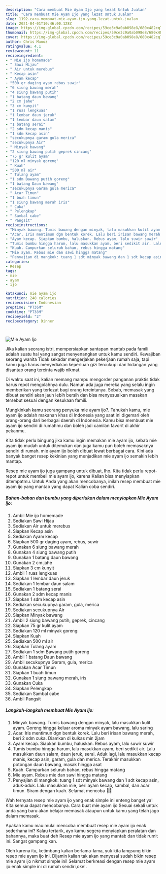 ```yaml
---
description: "Cara membuat Mie Ayam Ijo yang lezat Untuk Jualan"
title: "Cara membuat Mie Ayam Ijo yang lezat Untuk Jualan"
slug: 1192-cara-membuat-mie-ayam-ijo-yang-lezat-untuk-jualan
date: 2021-04-01T10:46:00.128Z
image: https://img-global.cpcdn.com/recipes/59ce3c9a0ab098e8/680x482cq70/mie-ayam-ijo-foto-resep-utama.jpg
thumbnail: https://img-global.cpcdn.com/recipes/59ce3c9a0ab098e8/680x482cq70/mie-ayam-ijo-foto-resep-utama.jpg
cover: https://img-global.cpcdn.com/recipes/59ce3c9a0ab098e8/680x482cq70/mie-ayam-ijo-foto-resep-utama.jpg
author: Chris Munoz
ratingvalue: 4.1
reviewcount: 11
recipeingredient:
- " Mie ijo homemade"
- " Sawi Hijau"
- " Air untuk merebus"
- " Kecap asin"
- " Ayam kecap"
- "500 gr daging ayam rebus suwir"
- "6 siung bawang merah"
- "4 siung bawang putih"
- "1 batang daun bawang"
- "2 cm jahe"
- "3 cm kunyit"
- "1 ruas lengkuas"
- "1 lembar daun jeruk"
- "1 lembar daun salam"
- "1 batang serai"
- "2 sdm kecap manis"
- "1 sdm kecap asin"
- "secukupnya garam gula merica"
- "secukupnya Air"
- " Minyak bawang"
- "2 siung bawang putih geprek cincang"
- "75 gr kulit ayam"
- "120 ml minyak goreng"
- " Kuah"
- "500 ml air"
- " Tulang ayam"
- "1 sdm Bawang putih goreng"
- "1 batang Daun bawang"
- "secukupnya Garam gula merica"
- " Acar Timun"
- "1 buah timun"
- "1 siung bawang merah iris"
- " Cuka"
- " Pelengkap"
- " Sambal cabe"
- " Pangsit"
recipeinstructions:
- "Minyak bawang. Tumis bawang dengan minyak, lalu masukkan kulit ayam. Goreng hingga keluar aroma minyak ayam bawang, lalu saring"
- "Acar. Iris mentimun dgn bentuk korek. Lalu beri irisan bawang merah, beri 2 sdm cuka. Diamkan di kulkas min 2jam"
- "Ayam kecap. Siapkan bumbu, haluskan. Rebus ayam, lalu suwir suwir"
- "Tumis bumbu hingga harum, lalu masukkan ayam, beri sedikit air. Lalu masukkan daun salam, daun jeruk, serai. Aduk lagi, lalu masukkan kecap manis, kecap asin, garam, gula dan merica. Terakhir masukkan potongan daun bawang, masak hingga asat"
- "Kuah. Campurkan seluruh bahan, rebus hingga matang"
- "Mie ayam. Rebus mie dan sawi hingga matang"
- "Penyajian di mangkok: tuang 1 sdt minyak bawang dan 1 sdt kecap asin, aduk-aduk. Lalu masukkan mie, beri ayam kecap, sambal, dan acar timun. Siram dengan kuah. Selamat mencoba 💚💚"
categories:
- Resep
tags:
- mie
- ayam
- ijo

katakunci: mie ayam ijo 
nutrition: 248 calories
recipecuisine: Indonesian
preptime: "PT36M"
cooktime: "PT38M"
recipeyield: "2"
recipecategory: Dinner

---
```



![Mie Ayam Ijo](https://img-global.cpcdn.com/recipes/59ce3c9a0ab098e8/680x482cq70/mie-ayam-ijo-foto-resep-utama.jpg)

Jika kalian seorang istri, mempersiapkan santapan mantab pada famili adalah suatu hal yang sangat menyenangkan untuk kamu sendiri. Kewajiban seorang  wanita Tidak sekadar mengerjakan pekerjaan rumah saja, tapi kamu juga harus menyediakan keperluan gizi tercukupi dan hidangan yang disantap orang tercinta wajib nikmat.

Di waktu  saat ini, kalian memang mampu mengorder panganan praktis tidak harus repot mengolahnya dulu. Namun ada juga mereka yang selalu ingin memberikan yang terlezat bagi orang tercintanya. Sebab, memasak yang dibuat sendiri akan jauh lebih bersih dan bisa menyesuaikan masakan tersebut sesuai dengan kesukaan famili. 



Mungkinkah kamu seorang penyuka mie ayam ijo?. Tahukah kamu, mie ayam ijo adalah makanan khas di Indonesia yang saat ini digemari oleh orang-orang dari berbagai daerah di Indonesia. Kamu bisa membuat mie ayam ijo sendiri di rumahmu dan boleh jadi camilan favorit di akhir pekanmu.

Kita tidak perlu bingung jika kamu ingin memakan mie ayam ijo, sebab mie ayam ijo mudah untuk ditemukan dan juga kamu pun boleh memasaknya sendiri di rumah. mie ayam ijo boleh dibuat lewat berbagai cara. Kini ada banyak banget resep kekinian yang menjadikan mie ayam ijo semakin lebih mantap.

Resep mie ayam ijo juga gampang untuk dibuat, lho. Kita tidak perlu repot-repot untuk membeli mie ayam ijo, karena Kalian bisa menyiapkan ditempatmu. Untuk Anda yang akan mencobanya, inilah resep membuat mie ayam ijo yang mantab yang dapat Kalian coba sendiri.

<!--inarticleads1-->

##### Bahan-bahan dan bumbu yang diperlukan dalam menyiapkan Mie Ayam Ijo:

1. Ambil  Mie ijo homemade
1. Sediakan  Sawi Hijau
1. Sediakan  Air untuk merebus
1. Siapkan  Kecap asin
1. Sediakan  Ayam kecap
1. Siapkan 500 gr daging ayam, rebus, suwir
1. Gunakan 6 siung bawang merah
1. Gunakan 4 siung bawang putih
1. Gunakan 1 batang daun bawang
1. Gunakan 2 cm jahe
1. Siapkan 3 cm kunyit
1. Ambil 1 ruas lengkuas
1. Siapkan 1 lembar daun jeruk
1. Sediakan 1 lembar daun salam
1. Sediakan 1 batang serai
1. Gunakan 2 sdm kecap manis
1. Siapkan 1 sdm kecap asin
1. Sediakan secukupnya garam, gula, merica
1. Sediakan secukupnya Air
1. Siapkan  Minyak bawang
1. Ambil 2 siung bawang putih, geprek, cincang
1. Siapkan 75 gr kulit ayam
1. Sediakan 120 ml minyak goreng
1. Siapkan  Kuah
1. Sediakan 500 ml air
1. Siapkan  Tulang ayam
1. Sediakan 1 sdm Bawang putih goreng
1. Ambil 1 batang Daun bawang
1. Ambil secukupnya Garam, gula, merica
1. Gunakan  Acar Timun
1. Siapkan 1 buah timun
1. Gunakan 1 siung bawang merah, iris
1. Gunakan  Cuka
1. Siapkan  Pelengkap
1. Sediakan  Sambal cabe
1. Ambil  Pangsit




<!--inarticleads2-->

##### Langkah-langkah membuat Mie Ayam Ijo:

1. Minyak bawang. Tumis bawang dengan minyak, lalu masukkan kulit ayam. Goreng hingga keluar aroma minyak ayam bawang, lalu saring
1. Acar. Iris mentimun dgn bentuk korek. Lalu beri irisan bawang merah, beri 2 sdm cuka. Diamkan di kulkas min 2jam
1. Ayam kecap. Siapkan bumbu, haluskan. Rebus ayam, lalu suwir suwir
1. Tumis bumbu hingga harum, lalu masukkan ayam, beri sedikit air. Lalu masukkan daun salam, daun jeruk, serai. Aduk lagi, lalu masukkan kecap manis, kecap asin, garam, gula dan merica. Terakhir masukkan potongan daun bawang, masak hingga asat
1. Kuah. Campurkan seluruh bahan, rebus hingga matang
1. Mie ayam. Rebus mie dan sawi hingga matang
1. Penyajian di mangkok: tuang 1 sdt minyak bawang dan 1 sdt kecap asin, aduk-aduk. Lalu masukkan mie, beri ayam kecap, sambal, dan acar timun. Siram dengan kuah. Selamat mencoba 💚💚




Wah ternyata resep mie ayam ijo yang enak simple ini enteng banget ya! Kita semua dapat mencobanya. Cara buat mie ayam ijo Sesuai sekali untuk anda yang baru akan belajar memasak ataupun untuk kamu yang telah jago dalam memasak.

Apakah kamu mau mulai mencoba membuat resep mie ayam ijo enak sederhana ini? Kalau tertarik, ayo kamu segera menyiapkan peralatan dan bahannya, maka buat deh Resep mie ayam ijo yang mantab dan tidak rumit ini. Sangat gampang kan. 

Oleh karena itu, ketimbang kalian berlama-lama, yuk kita langsung bikin resep mie ayam ijo ini. Dijamin kalian tak akan menyesal sudah bikin resep mie ayam ijo nikmat simple ini! Selamat berkreasi dengan resep mie ayam ijo enak simple ini di rumah sendiri,oke!.

